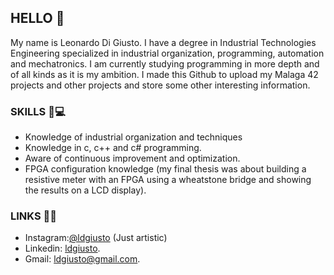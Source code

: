## HELLO 👋

My name is Leonardo Di Giusto.
I have a degree in Industrial Technologies Engineering specialized in industrial organization, programming, automation and mechatronics.
I am currently studying programming in more depth and of all kinds as it is my ambition.
I made this Github to upload my Malaga 42 projects and other projects and store some other interesting information.

### SKILLS 💪💻

* Knowledge of industrial organization and techniques
* Knowledge in c, c++ and c# programming.
* Aware of continuous improvement and optimization.
* FPGA configuration knowledge (my final thesis was about building a resistive meter with an FPGA using a wheatstone bridge and showing the results on a LCD display).

### LINKS 🔗💢

* Instagram:[@ldgiusto](https://www.instagram.com/ldgiusto/) (Just artistic)
* Linkedin: [ldgiusto](https://www.linkedin.com/in/ldgiusto/).
* Gmail: [ldgiusto@gmail.com](mailto:ldgiusto@gmail.com).
